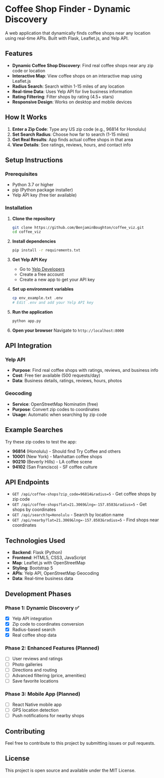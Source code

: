 # Coffee Shop Finder - Dynamic Discovery

A web application that dynamically finds coffee shops near any location using real-time APIs. Built with Flask, Leaflet.js, and Yelp API.

## Features

- **Dynamic Coffee Shop Discovery**: Find real coffee shops near any zip code or location
- **Interactive Map**: View coffee shops on an interactive map using Leaflet.js
- **Radius Search**: Search within 1-15 miles of any location
- **Real-time Data**: Uses Yelp API for live business information
- **Rating Filtering**: Filter shops by rating (4.5+ stars)
- **Responsive Design**: Works on desktop and mobile devices

## How It Works

1. **Enter a Zip Code**: Type any US zip code (e.g., 96814 for Honolulu)
2. **Set Search Radius**: Choose how far to search (1-15 miles)
3. **Get Real Results**: App finds actual coffee shops in that area
4. **View Details**: See ratings, reviews, hours, and contact info

## Setup Instructions

### Prerequisites
- Python 3.7 or higher
- pip (Python package installer)
- Yelp API key (free tier available)

### Installation

1. **Clone the repository**
   ```bash
   git clone https://github.com/BenjaminBoughton/coffee_viz.git
   cd coffee_viz
   ```

2. **Install dependencies**
   ```bash
   pip install -r requirements.txt
   ```

3. **Get Yelp API Key**
   - Go to [Yelp Developers](https://www.yelp.com/developers)
   - Create a free account
   - Create a new app to get your API key

4. **Set up environment variables**
   ```bash
   cp env_example.txt .env
   # Edit .env and add your Yelp API key
   ```

5. **Run the application**
   ```bash
   python app.py
   ```

6. **Open your browser**
   Navigate to `http://localhost:8000`

## API Integration

### Yelp API
- **Purpose**: Find real coffee shops with ratings, reviews, and business info
- **Cost**: Free tier available (500 requests/day)
- **Data**: Business details, ratings, reviews, hours, photos

### Geocoding
- **Service**: OpenStreetMap Nominatim (free)
- **Purpose**: Convert zip codes to coordinates
- **Usage**: Automatic when searching by zip code

## Example Searches

Try these zip codes to test the app:
- **96814** (Honolulu) - Should find Try Coffee and others
- **10001** (New York) - Manhattan coffee shops
- **90210** (Beverly Hills) - LA coffee scene
- **94102** (San Francisco) - SF coffee culture

## API Endpoints

- `GET /api/coffee-shops?zip_code=96814&radius=5` - Get coffee shops by zip code
- `GET /api/coffee-shops?lat=21.3069&lng=-157.8583&radius=5` - Get shops by coordinates
- `GET /api/search?q=Honolulu` - Search by location name
- `GET /api/nearby?lat=21.3069&lng=-157.8583&radius=5` - Find shops near coordinates

## Technologies Used

- **Backend**: Flask (Python)
- **Frontend**: HTML5, CSS3, JavaScript
- **Map**: Leaflet.js with OpenStreetMap
- **Styling**: Bootstrap 5
- **APIs**: Yelp API, OpenStreetMap Geocoding
- **Data**: Real-time business data

## Development Phases

### Phase 1: Dynamic Discovery ✅
- [x] Yelp API integration
- [x] Zip code to coordinates conversion
- [x] Radius-based search
- [x] Real coffee shop data

### Phase 2: Enhanced Features (Planned)
- [ ] User reviews and ratings
- [ ] Photo galleries
- [ ] Directions and routing
- [ ] Advanced filtering (price, amenities)
- [ ] Save favorite locations

### Phase 3: Mobile App (Planned)
- [ ] React Native mobile app
- [ ] GPS location detection
- [ ] Push notifications for nearby shops

## Contributing

Feel free to contribute to this project by submitting issues or pull requests.

## License

This project is open source and available under the MIT License. 